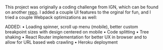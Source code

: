 This project was originally a coding challenge from IGN, which can be found on another <a href="https://github.com/jmbice/IGN-FE">repo</a>. I added a couple UI features to the orginal for fun, and I tried a couple Webpack optimizations as well:

ADDED:
• Loading spinner, scroll up menu (mobile), better custom breakpoint sizes with design centered on mobile 
• Code splitting
• Tree shaking
• React Router implementation for better UX in browser and to allow for URL based web crawling
• Heroku deployment

